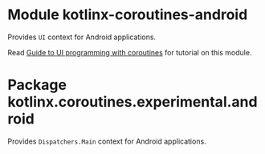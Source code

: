 # Module kotlinx-coroutines-android

Provides `UI` context for Android applications.

Read [Guide to UI programming with coroutines](https://github.com/Kotlin/kotlinx.coroutines/blob/master/ui/coroutines-guide-ui.md)
for tutorial on this module.

# Package kotlinx.coroutines.experimental.android

Provides `Dispatchers.Main` context for Android applications.
